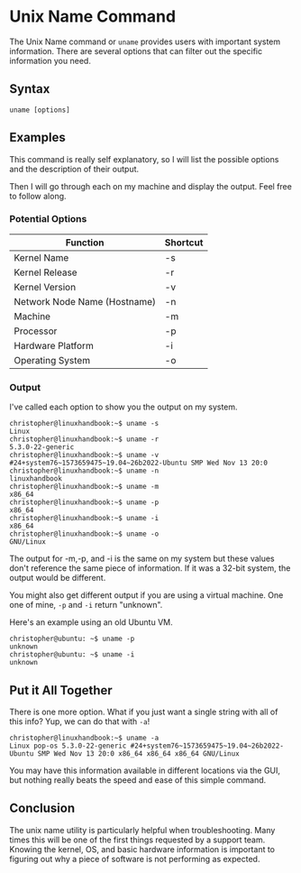# Unix Name Command
The Unix Name command or `uname` provides users with important system information. There are several options that can filter out the specific information you need.

## Syntax

```
uname [options]
```

## Examples
This command is really self explanatory, so I will list the possible options and the description of their output.

Then I will go through each on my machine and display the output. Feel free to follow along. 


### Potential Options
|Function|Shortcut|
|--|--|
|Kernel Name| -s |
|Kernel Release| -r |
|Kernel Version| -v |
|Network Node Name (Hostname)| -n |
|Machine | -m |
|Processor| -p |
|Hardware Platform| -i|
|Operating System | -o|

### Output
I've called each option to show you the output on my system. 
```
christopher@linuxhandbook:~$ uname -s
Linux
christopher@linuxhandbook:~$ uname -r
5.3.0-22-generic
christopher@linuxhandbook:~$ uname -v
#24+system76~1573659475~19.04~26b2022-Ubuntu SMP Wed Nov 13 20:0
christopher@linuxhandbook:~$ uname -n
linuxhandbook
christopher@linuxhandbook:~$ uname -m
x86_64
christopher@linuxhandbook:~$ uname -p
x86_64
christopher@linuxhandbook:~$ uname -i
x86_64
christopher@linuxhandbook:~$ uname -o
GNU/Linux

```

The output for -m,-p, and -i is the same on my system but these values don't reference the same piece of information. If it was a 32-bit system, the output would be different. 

You might also get different output if you are using a virtual machine. One one of mine, `-p` and `-i` return "unknown".

Here's an example using an old Ubuntu VM.
```
christopher@ubuntu: ~$ uname -p
unknown
christopher@ubuntu: ~$ uname -i
unknown
```

## Put it All Together
There is one more option. What if you just want a single string with all of this info? Yup, we can do that with `-a`!

```
christopher@linuxhandbook:~$ uname -a
Linux pop-os 5.3.0-22-generic #24+system76~1573659475~19.04~26b2022-Ubuntu SMP Wed Nov 13 20:0 x86_64 x86_64 x86_64 GNU/Linux
```
You may have this information available in different locations via the GUI, but nothing really beats the speed and ease of this simple command. 

## Conclusion
The unix name utility is particularly helpful when troubleshooting. Many times this will be one of the first things requested by a support team. Knowing the kernel, OS, and basic hardware information is important to figuring out why a piece of software is not performing as expected. 
